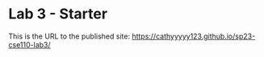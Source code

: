 # Lab 3 - Starter
This is the URL to the published site: https://cathyyyyy123.github.io/sp23-cse110-lab3/